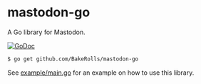 # mastodon-go

A Go library for Mastodon.

[![GoDoc](https://godoc.org/github.com/BakeRolls/mastodon-go?status.png)](https://godoc.org/github.com/BakeRolls/mastodon-go)

```bash
$ go get github.com/BakeRolls/mastodon-go
```

See [example/main.go](example/main.go) for an example on how to use this library.
